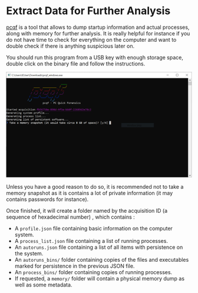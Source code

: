 # Extract Data for Further Analysis

[pcqf](https://github.com/botherder/pcqf) is a tool that allows to dump startup information and actual processes, along with memory for further analysis. It is really helpful for instance if you do not have time to check for everything on the computer and want to double check if there is anything suspicious later on.

You should run this program from a USB key with enough storage space, double click on the binary file and follow the instructions.

![A screenshot of a window with a commandline program running therein. The program is PCQF and is asking the user if they would like to take a memory snapshot.](../.gitbook/assets/pcqf1.PNG)

Unless you have a good reason to do so, it is recommended not to take a memory snapshot as it is contains a lot of private information (it may contains passwords for instance).

Once finished, it will create a folder named by the acquisition ID (a sequence of hexadecimal number) , which contains :

* A `profile.json` file containing basic information on the computer system.
* A `process_list.json` file containing a list of running processes.
* An `autoruns.json` file containing a list of all items with persistence on the system.
* An `autoruns_bins/` folder containing copies of the files and executables marked for persistence in the previous JSON file.
* An `process_bins/` folder containing copies of running processes.
* If requested, a `memory/` folder will contain a physical memory dump as well as some metadata.
